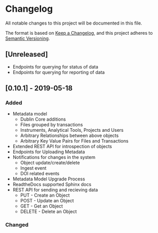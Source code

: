 # Changelog
All notable changes to this project will be documented in this file.

The format is based on [Keep a Changelog](https://keepachangelog.com/en/1.0.0/),
and this project adheres to [Semantic Versioning](https://semver.org/spec/v2.0.0.html).

## [Unreleased]
- Endpoints for querying for status of data
- Endpoints for querying for reporting of data

## [0.10.1] - 2019-05-18
### Added
- Metadata model
  - Dublin Core additions
  - Files grouped by transactions
  - Instruments, Analytical Tools, Projects and Users
  - Arbitrary Relationships between above objects
  - Arbitrary Key Value Pairs for Files and Transactions
- Extended REST API for introspection of objects
- Endpoints for Uploading Metadata
- Notifications for changes in the system
  - Object update/create/delete
  - Ingest event
  - DOI related events
- Metadata Model Upgrade Process
- ReadtheDocs supported Sphinx docs
- REST API for sending and recieving data
  - PUT - Create an Object
  - POST - Update an Object
  - GET - Get an Object
  - DELETE - Delete an Object

### Changed
